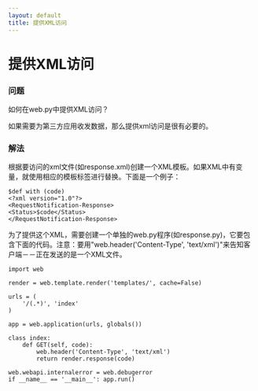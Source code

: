 ```yaml
---
layout: default
title: 提供XML访问
---
```


# 提供XML访问

### 问题

如何在web.py中提供XML访问？

如果需要为第三方应用收发数据，那么提供xml访问是很有必要的。

### 解法

根据要访问的xml文件(如response.xml)创建一个XML模板。如果XML中有变量，就使用相应的模板标签进行替换。下面是一个例子：

    $def with (code)
    <?xml version="1.0"?>
    <RequestNotification-Response>
    <Status>$code</Status>
    </RequestNotification-Response>

为了提供这个XML，需要创建一个单独的web.py程序(如response.py)，它要包含下面的代码。注意：要用"web.header('Content-Type', 'text/xml')"来告知客户端－－正在发送的是一个XML文件。

    import web

    render = web.template.render('templates/', cache=False)

    urls = (
        '/(.*)', 'index'
    )

    app = web.application(urls, globals())

    class index:
        def GET(self, code):
            web.header('Content-Type', 'text/xml')
            return render.response(code)

    web.webapi.internalerror = web.debugerror
    if __name__ == '__main__': app.run()
